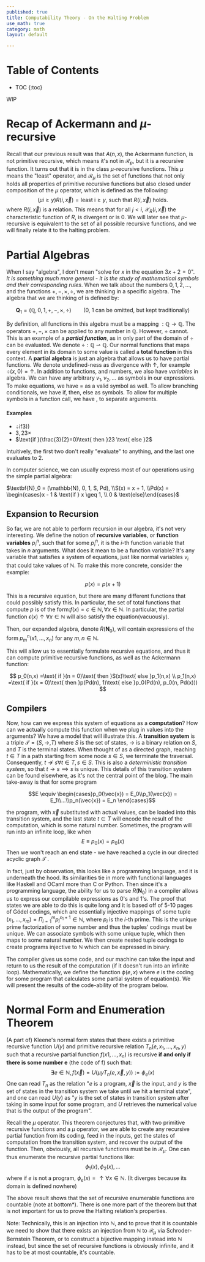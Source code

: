 ```yaml
---
published: true
title: Computability Theory - On the Halting Problem
use_math: true
category: math
layout: default

---
```


# Table of Contents

* TOC
{:toc}


WIP

# Recap of Ackermann and $\mu$-recursive

Recall that our previous result was that $A(n,x)$, the Ackermann function, is not primitive recursive, which means it's not in $\mathcal{R}_p$, but it is a recursive function. It turns out that it is in the class $\mu$-recursive functions. This $\mu$ means the "least" operator, and $\mathcal{R}_\mu$ is the set of functions that not only holds all properties of primitive recursive functions but also closed under composition of the $\mu$ operator, which is defined as the following: 
$$
(\mu i\geq y)R(i,\vec{x}) = \text{least i} \geq y \text{, such that } R(i,\vec{x}) \text{ holds.}
$$
where $R(i, \vec{x})$ is a relation. This means that for all $j < i$, $\mathcal{X}_R(i, \vec{x})$ the characteristic function of $R$, is divergent or is 0. We will later see that $\mu$-recursive is equivalent to the set of all possible recursive functions, and we will finally relate it to the halting problem.

# Partial Algebras

When I say "algebra", I don't mean "solve for $x$ in the equation $3x + 2 = 0$". *It is something much more general - it is the study of mathematical symbols and their corresponding rules*. When we talk about the numbers $0,1,2,...$, and the functions $+, -, \times, \div$, we are thinking in a specific algebra. The algebra that we are thinking of is defined by:

$$\textbf{Q}_1 = (\mathbb{Q}, 0, 1, +, -, \times, \div) \qquad \text{(0, 1 can be omitted, but kept traditionally)}$$

By definition, all functions in this algebra must be a mapping $: \mathbb{Q} \to \mathbb{Q}$. The operators $+, -, \times$ can be applied to any number in $\mathbb{Q}$. However, $\div$ cannot. This is an example of a **_partial function_**, as in only part of the domain of $\div$ can be evaluated. We denote $\div : \mathbb{Q} \rightharpoonup \mathbb{Q}$. Our normal functions that maps every element in its domain to some value is called a **total function** in this context. A **partial algebra** is just an algebra that allows us to have partial functions. We denote undefined-ness as divergence with $\uparrow$, for example $\div(x,0) = \uparrow$. In addition to functions, and numbers, we also have _variables_ in algebra. We can have any arbitrary $v_1,v_2,...$ as symbols in our expressions. To make equations, we have $=$ as a valid symbol as well. To allow branching conditionals, we have $\text{if, then, else}$ as symbols. To allow for multiple symbols in a function call, we have $,$ to separate arguments.  

#### Examples

- $\div\text{if}3))$
- $3,23\times$
- $\text{if }(\frac{3}{2}=0)\text{ then }23 \text{ else }2$

Intuitively, the first two don't really "evaluate" to anything, and the last one evaluates to $2$. 

In computer science, we can usually express most of our operations using the simple partial algebra:

$\textbf{N}_0 = (\mathbb{N}, 0, 1, S, Pd), \\S(x) = x + 1, \\Pd(x) = \begin{cases}x - 1 & \text{if } x \geq 1, \\ 0 & \text{else}\end{cases}$

## Expansion to Recursion

So far, we are not able to perform recursion in our algebra, it's not very interesting. We define the notion of **recursive variables**, or **function variables** $p^n_i$, such that for some $p^n_i$, it is the $i$-th function variable that takes in $n$ arguments. What does it mean to be a function variable? It's any variable that satisfies a system of equations, just like normal variables $v_i$ that could take values of $\mathbb{N}$. To make this more concrete, consider the example:

$$
p(x) = p(x+1)
$$

This is a recursive equation, but there are many different functions that could possibly satisfy this. In particular, the  set of total functions that compute $p$ is of the form:$f(x) = c \in \mathbb{N}, \forall x \in \mathbb{N}$. In particular, the partial function $\epsilon(x) \uparrow \forall x \in \mathbb{N}$ will also satisfy the equation(vacuously).

Then, our expanded algebra, denote $R(\textbf{N}_0)$, will contain expressions of the form $p^n_m(x1,...,x_n)$ for any $m, n \in \mathbb{N}$.

This will allow us to essentially formulate recursive equations, and thus it can compute primitive recursive functions, as well as the Ackermann function:

$$
p_0(n,x) =\text{ if }(n = 0)\text{ then }S(x)\text{ else }p_1(n,x) \\
p_1(n,x) =\text{ if }(x = 0)\text{ then }p(Pd(n), 1)\text{ else }p_0(Pd(n), p_0(n, Pd(x)))
$$

## Compilers

Now, how can we express this system of equations as a **computation**? How can we actually compute this function when we plug in values into the arguments? We have a model that will illustrate this. A **transition system** is a triple $\mathcal{T} = (S, \to, T)$ where $S$ is the set of states, $\to$ is a binary relation on $S$, and $T$ is the terminal states. When thought of as a directed graph, reaching $t \in T$ in a path starting from some node $s \in S$, we terminate the traversal. Consequently, $t \not\to s \forall t \in T, s \in S$. This is also a _deterministic transition system_, so that $t \to s \implies s$ is unique. This details of this transition system can be found elsewhere, as it's not the central point of the blog. The main take-away is that for some program 

$$E \equiv \begin{cases}p_0(\vec{x}) = E_0\\p_1(\vec{x}) = E_1\\...\\p_n(\vec{x}) = E_n \end{cases}$$

the program, with $\vec{x}$ substituted with actual values, can be loaded into this transition system, and the last state $t \in T$ will encode the result of the computation, which is some natural number. Sometimes, the program will run into an infinite loop, like when
$$
E \equiv p_0(x) = p_0(x)
$$
Then we won't reach an end state - we have reached a cycle in our directed acyclic graph $\mathcal{T}$ .

In fact, just by observation, this looks like a programming language, and it is underneath the hood. Its similarities tie in more with functional languages like Haskell and OCaml more than C or Python. Then since it's a programming language, the ability for us to parse $R(\textbf{N}_0)$ in a compiler allows us to express our compilable expressions as 0's and 1's. The proof that states we are able to do this is quite long and it is based off of 5-10 pages of Gödel codings, which are essentially injective mappings of some tuple $(x_1,...,x_m) = \Pi_{i=1}^m p_i^{x_1+1} \in \mathbb{N}$, where $p_i$ is the $i$-th prime. This is the unique prime factorization of some number and thus the tuples' codings must be unique. We can associate symbols with some unique tuple, which then maps to some natural number. We then create nested tuple codings to create programs injective to $\mathbb{N}$ which can be expressed in binary. 

The compiler gives us some code, and our machine can take the input and return to us the result of the computation (if it doesn't run into an infinite loop). Mathematically, we define the function $\phi(e,x)$ where $e$ is the coding for some program that calculates some partial system of equation(s). We will present the results of the code-ability of the program below.

# Normal Form and Enumeration Theorem

(A part of) Kleene's normal form states that there exists a primitive recursive function $U(y)$ and primitive recursive relation $T_n(e,x_1,...,x_n,y)$ such that a recursive partial function $f(x1,...,x_n)$ is recursive **if and only if there is some number e** (the code of f) such that:
$$
\exists e \in \mathbb{N}, f(\vec{x}) = U(\mu y T_n(e,\vec{x},y)) := \phi_e(x)
$$
One can read $T_n$ as the relation "$e$ is a program, $\vec{x}$ is the input, and $y$ is the set of states in the transition system we take until we hit a terminal state", and one can read $U(y)$ as "$y$ is the set of states in transition system after taking in some input for some program, and $U$ retrieves the numerical value that is the output of the program".

Recall the $\mu$ operator. This theorem conjectures that, with two primitive recursive functions and a $\mu$ operator, we are able to create any recursive partial function from its coding, feed in the inputs, get the states of computation from the transition system, and recover the output of the function. Then, obviously, all recursive functions must be in $\mathcal{R}_\mu$. One can thus enumerate the recursive partial functions like:
$$
\phi_1(x),\phi_2(x),...
$$
where if $e$ is not a program, $\phi_e(x) = \uparrow \forall x \in \mathbb{N}$. (It diverges because its domain is defined nowhere)

The above result shows that the set of recursive enumerable functions are countable (note at bottom*). There is one more part of the theorem but that is not important for us to prove the Halting relation's properties.



Note: Technically, this is an injection into $\mathbb{N}$, and to prove that it is countable we need to show that there exists an injection from $\mathbb{N}$ to $\mathcal{R}_\mu$ via Schroder-Bernstein Theorem, or to construct a bijective mapping instead into $\mathbb{N}$ instead, but since the set of recursive functions is obviously infinite, and it has to be at most countable, it's countable.

 